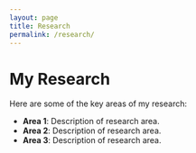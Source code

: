 ```yaml
---
layout: page
title: Research
permalink: /research/
---
```

# My Research
Here are some of the key areas of my research:
- **Area 1**: Description of research area.
- **Area 2**: Description of research area.
- **Area 3**: Description of research area.
